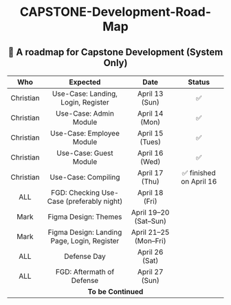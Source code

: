 <h1 align="center">CAPSTONE-Development-Road-Map</h1>
<h2 align="center">📅 A roadmap for Capstone Development (System Only)</h2>

<div align="center">

<table>
  <thead>
    <tr>
      <th align="center">Who</th>
      <th align="center">Expected</th>
      <th align="center">Date</th>
      <th align="center">Status</th>
    </tr>
  </thead>
  <tbody>
    <tr>
      <td align="center">Christian</td>
      <td align="center">Use-Case: Landing, Login, Register</td>
      <td align="center">April 13 (Sun)</td>
      <td align="center">✅</td>
    </tr>
    <tr>
      <td align="center">Christian</td>
      <td align="center">Use-Case: Admin Module</td>
      <td align="center">April 14 (Mon)</td>
      <td align="center">✅</td>
    </tr>
    <tr>
      <td align="center">Christian</td>
      <td align="center">Use-Case: Employee Module</td>
      <td align="center">April 15 (Tues)</td>
      <td align="center">✅</td>
    </tr>
    <tr>
      <td align="center">Christian</td>
      <td align="center">Use-Case: Guest Module</td>
      <td align="center">April 16 (Wed)</td>
      <td align="center">✅</td>
    </tr>
    <tr>
      <td align="center">Christian</td>
      <td align="center">Use-Case: Compiling</td>
      <td align="center">April 17 (Thu)</td>
      <td align="center">✅ finished on April 16</td>
    </tr>
    <tr>
      <td align="center">ALL</td>
      <td align="center">FGD: Checking Use-Case (preferably night)</td>
      <td align="center">April 18 (Fri)</td>
      <td align="center"></td>
    </tr>
    <tr>
      <td align="center">Mark</td>
      <td align="center">Figma Design: Themes</td>
      <td align="center">April 19–20 (Sat–Sun)</td>
      <td align="center"></td>
    </tr>
    <tr>
      <td align="center">Mark</td>
      <td align="center">Figma Design: Landing Page, Login, Register</td>
      <td align="center">April 21–25 (Mon–Fri)</td>
      <td align="center"></td>
    </tr>
    <tr>
      <td align="center">ALL</td>
      <td align="center">Defense Day</td>
      <td align="center">April 26 (Sat)</td>
      <td align="center"></td>
    </tr>
    <tr>
      <td align="center">ALL</td>
      <td align="center">FGD: Aftermath of Defense</td>
      <td align="center">April 27 (Sun)</td>
      <td align="center"></td>
    </tr>
    <tr>
      <td align="center" colspan="4"><b>To be Continued</b></td>
    </tr>
  </tbody>
</table>

</div>
